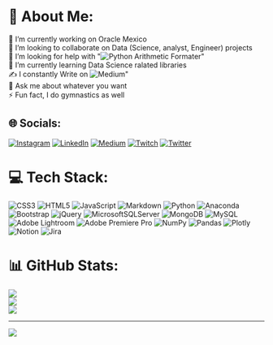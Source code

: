 # 💫 About Me:
🔭 I’m currently working on Oracle Mexico<br>
👯 I’m looking to collaborate on Data (Science, analyst, Engineer) projects<br>
🤝 I’m looking for help with "![Python Arithmetic Formater](https://github.com/Osvajorge/Aritmetic-Formater)"<br>
🌱 I’m currently learning Data Science ralated libraries<br>
✍️ I constantly Write on ![Medium](https://medium.com/@Osvajorge)"<br>
💬 Ask me about whatever you want<br>
⚡ Fun fact, I do gymnastics as well


## 🌐 Socials:
[![Instagram](https://img.shields.io/badge/Instagram-%23E4405F.svg?logo=Instagram&logoColor=white)](https://instagram.com/osvajorge) [![LinkedIn](https://img.shields.io/badge/LinkedIn-%230077B5.svg?logo=linkedin&logoColor=white)](https://linkedin.com/in/osvajorge) [![Medium](https://img.shields.io/badge/Medium-12100E?logo=medium&logoColor=white)](https://medium.com/@osvajorge) [![Twitch](https://img.shields.io/badge/Twitch-%239146FF.svg?logo=Twitch&logoColor=white)](https://twitch.tv/osvajorge) [![Twitter](https://img.shields.io/badge/Twitter-%231DA1F2.svg?logo=Twitter&logoColor=white)](https://twitter.com/osvajorge) 

# 💻 Tech Stack:
![CSS3](https://img.shields.io/badge/css3-%231572B6.svg?style=for-the-badge&logo=css3&logoColor=white) ![HTML5](https://img.shields.io/badge/html5-%23E34F26.svg?style=for-the-badge&logo=html5&logoColor=white) ![JavaScript](https://img.shields.io/badge/javascript-%23323330.svg?style=for-the-badge&logo=javascript&logoColor=%23F7DF1E) ![Markdown](https://img.shields.io/badge/markdown-%23000000.svg?style=for-the-badge&logo=markdown&logoColor=white) ![Python](https://img.shields.io/badge/python-3670A0?style=for-the-badge&logo=python&logoColor=ffdd54) ![Anaconda](https://img.shields.io/badge/Anaconda-%2344A833.svg?style=for-the-badge&logo=anaconda&logoColor=white) ![Bootstrap](https://img.shields.io/badge/bootstrap-%23563D7C.svg?style=for-the-badge&logo=bootstrap&logoColor=white) ![jQuery](https://img.shields.io/badge/jquery-%230769AD.svg?style=for-the-badge&logo=jquery&logoColor=white) ![MicrosoftSQLServer](https://img.shields.io/badge/Microsoft%20SQL%20Sever-CC2927?style=for-the-badge&logo=microsoft%20sql%20server&logoColor=white) ![MongoDB](https://img.shields.io/badge/MongoDB-%234ea94b.svg?style=for-the-badge&logo=mongodb&logoColor=white) ![MySQL](https://img.shields.io/badge/mysql-%2300f.svg?style=for-the-badge&logo=mysql&logoColor=white) ![Adobe Lightroom](https://img.shields.io/badge/Adobe%20Lightroom-31A8FF.svg?style=for-the-badge&logo=Adobe%20Lightroom&logoColor=white) ![Adobe Premiere Pro](https://img.shields.io/badge/Adobe%20Premiere%20Pro-9999FF.svg?style=for-the-badge&logo=Adobe%20Premiere%20Pro&logoColor=white) ![NumPy](https://img.shields.io/badge/numpy-%23013243.svg?style=for-the-badge&logo=numpy&logoColor=white) ![Pandas](https://img.shields.io/badge/pandas-%23150458.svg?style=for-the-badge&logo=pandas&logoColor=white) ![Plotly](https://img.shields.io/badge/Plotly-%233F4F75.svg?style=for-the-badge&logo=plotly&logoColor=white) ![Notion](https://img.shields.io/badge/Notion-%23000000.svg?style=for-the-badge&logo=notion&logoColor=white) ![Jira](https://img.shields.io/badge/jira-%230A0FFF.svg?style=for-the-badge&logo=jira&logoColor=white)
# 📊 GitHub Stats:
![](https://github-readme-stats.vercel.app/api?username=osvajorge&theme=tokyonight&hide_border=false&include_all_commits=false&count_private=false)<br/>
![](https://github-readme-streak-stats.herokuapp.com/?user=osvajorge&theme=tokyonight&hide_border=false)<br/>
![](https://github-readme-stats.vercel.app/api/top-langs/?username=osvajorge&theme=tokyonight&hide_border=false&include_all_commits=false&count_private=false&layout=compact)


---
[![](https://visitcount.itsvg.in/api?id=osvajorge&icon=7&color=0)](https://visitcount.itsvg.in)

